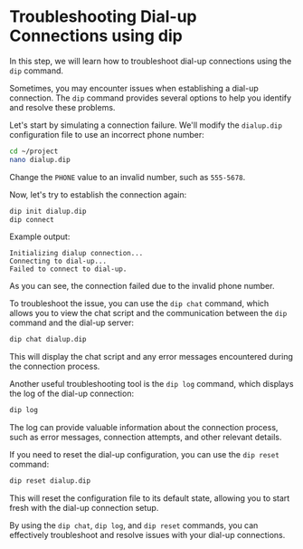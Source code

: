 # Troubleshooting Dial-up Connections using dip

In this step, we will learn how to troubleshoot dial-up connections using the `dip` command.

Sometimes, you may encounter issues when establishing a dial-up connection. The `dip` command provides several options to help you identify and resolve these problems.

Let's start by simulating a connection failure. We'll modify the `dialup.dip` configuration file to use an incorrect phone number:

```bash
cd ~/project
nano dialup.dip
```

Change the `PHONE` value to an invalid number, such as `555-5678`.

Now, let's try to establish the connection again:

```bash
dip init dialup.dip
dip connect
```

Example output:

```
Initializing dialup connection...
Connecting to dial-up...
Failed to connect to dial-up.
```

As you can see, the connection failed due to the invalid phone number.

To troubleshoot the issue, you can use the `dip chat` command, which allows you to view the chat script and the communication between the `dip` command and the dial-up server:

```bash
dip chat dialup.dip
```

This will display the chat script and any error messages encountered during the connection process.

Another useful troubleshooting tool is the `dip log` command, which displays the log of the dial-up connection:

```bash
dip log
```

The log can provide valuable information about the connection process, such as error messages, connection attempts, and other relevant details.

If you need to reset the dial-up configuration, you can use the `dip reset` command:

```bash
dip reset dialup.dip
```

This will reset the configuration file to its default state, allowing you to start fresh with the dial-up connection setup.

By using the `dip chat`, `dip log`, and `dip reset` commands, you can effectively troubleshoot and resolve issues with your dial-up connections.
